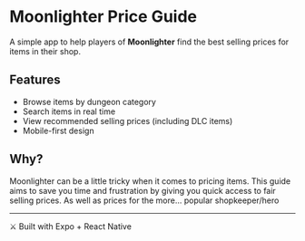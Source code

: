 # Moonlighter Price Guide

A simple app to help players of **Moonlighter** find the best selling prices for items in their shop.  

## Features
- Browse items by dungeon category  
- Search items in real time  
- View recommended selling prices (including DLC items)  
- Mobile-first design  

## Why?
Moonlighter can be a little tricky when it comes to pricing items. This guide aims to save you time and frustration by giving you quick access to fair selling prices. As well as prices for the more... popular shopkeeper/hero

---

⚔️ Built with Expo + React Native  
